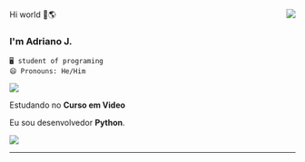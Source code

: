 Hi world 👋🌎
<img align='right' src="https://github-readme-stats.vercel.app/api?username=sudoshift&show_icons=true&locale=en">

### I'm Adriano J.

    🖥️ student of programing 
    😄 Pronouns: He/Him
<img src="https://img.shields.io/static/v1?label=Overview&message=SudoShift&color=f8efd4&style=for-the-badge&logo=GitHub">

<p>

Estudando no **Curso em Video**<br/>

Eu sou desenvolvedor **Python**.
<p align="left">
  <a href="#" alt="Instagram">
  <img src="https://img.shields.io/badge/-Instagram-DF0174?style=flat-square&labelColor=DF0174&logo=instagram&logoColor=white&link=https://instagram.com/addrianojr"/></a>
</p>  

</p>
<hr>
